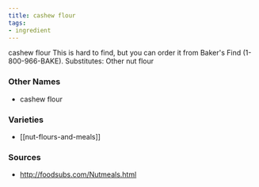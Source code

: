 ```yaml
---
title: cashew flour
tags:
- ingredient
---
```

cashew flour This is hard to find, but you can order it from Baker's Find (1-800-966-BAKE). Substitutes: Other nut flour

### Other Names

* cashew flour

### Varieties

* [[nut-flours-and-meals]]

### Sources
* http://foodsubs.com/Nutmeals.html
